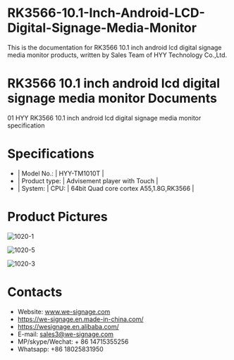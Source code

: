 # RK3566-10.1-Inch-Android-LCD-Digital-Signage-Media-Monitor

This is the documentation for RK3566 10.1 inch android lcd digital signage media monitor products, written by Sales Team of HYY Technology Co.,Ltd.

# RK3566 10.1 inch android lcd digital signage media monitor Documents
01 HYY RK3566 10.1 inch android lcd digital signage media monitor specification 

# Specifications
- |  Model No.:      | HYY-TM1010T                                        |
- |  Product type:   | Advisement player with Touch                       |
- |  System:         | CPU:   | 64bit Quad core cortex A55,1.8G,RK3566    |

# Product Pictures


![1020-1](https://user-images.githubusercontent.com/126669652/223313446-f82631d3-826a-4790-8357-d187618ae12c.jpg)




![1020-5](https://user-images.githubusercontent.com/126669652/223313658-bb160657-3c1b-4c51-9d34-64e6c009a9f9.jpg)





![1020-3](https://user-images.githubusercontent.com/126669652/223313726-a62ace33-b5f9-432c-8907-a54625ed2d91.jpg)





# Contacts
- Website: www.we-signage.com
- https://we-signage.en.made-in-china.com/
- https://wesignage.en.alibaba.com/
- E-mail: sales3@we-signage.com
- MP/skype/Wechat: + 86 14715355256
- Whatsapp: +86 18025831950
